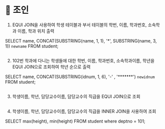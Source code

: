 # 📌 조인

1. EQUI JOIN을 사용하여 학생 테이블과 부서 테이블의 학번, 이름, 학과번호, 소속학과 이름, 학과 위치 출력 

SELECT name, CONCAT(SUBSTRING(name, 1, 1), '*', SUBSTRING(name, 3, 1)) `newname` FROM student;

```
```

2. 102번 학과에 다니는 학생들에 대한 학번, 이름, 학과번호, 소속학과이름, 학년을 EQUI JOIN으로 조회하여 학년 순으로 출력

SELECT name, CONCAT(SUBSTRING(idnum, 1, 6), '-' , '*******') `newidnum` FROM student;
```

```

3. 학생이름, 학년, 담당교수이름, 담당교수의 직급을 EQUI JOIN으로 조회


```

```

4. 학생이름, 학년, 담당교수이름, 담당교수의 직급을 INNER JOIN을 사용하여 조회

SELECT max(height), min(height) FROM student where deptno = 101;

```
```